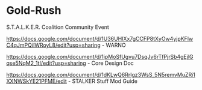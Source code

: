 # Gold-Rush
S.T.A.L.K.E.R. Coalition Community Event

https://docs.google.com/document/d/1U36UHIXx7gCCFP8tXyOw4yjpKFlwC4qJmPQiIWRoyL8/edit?usp=sharing - WARNO

https://docs.google.com/document/d/1ipMoSfUgvu7DsqJv6rTfPjrSb4gEjlGqse5NqM2_1tI/edit?usp=sharing - Core Design Doc

https://docs.google.com/document/d/1dKLwQ6Rrlgz3WsS_5N5remvMuZRi1XXNWSkYE21PFME/edit - STALKER Stuff Mod Guide
